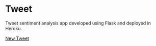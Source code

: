 # Tweet

Tweet sentiment analysis app developed using Flask and deployed in Heroku.

[New Tweet](https://new-tweet.herokuapp.com/)
